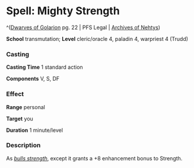 # Spell: Mighty Strength

^([Dwarves of Golarion][ss-mighty-strength] pg. 22 | PFS Legal | [Archives of Nehtys][sn-mighty-strength])

**School** transmutation; **Level** cleric/oracle 4, paladin 4, warpriest 4 (Trudd)

### Casting

**Casting Time** 1 standard action  

**Components** V, S, DF

### Effect

**Range** personal  

**Target** you  

**Duration** 1 minute/level

### Description

As _[bulls strength]_, except it grants a +8 enhancement bonus to Strength.

[ss-mighty-strength]: http://paizo.com/store/downloads/p
[sn-mighty-strength]: http://www.archivesofnethys.com/SpellDisplay.aspx?ItemName=Mighty%20Strength
[bulls strength]: http://www.archivesofnethys.com/SpellDisplay.aspx?ItemName=bulls%20strength